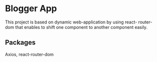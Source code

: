 # Blogger App

This project is based on dynamic web-application by using react- router-dom that enables to shift one component to another component easily.

## Packages

Axios, react-router-dom

